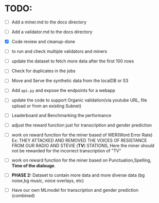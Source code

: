
# TODO:
- [ ] Add a miner.md to the docs directory
- [ ] Add a validator.md to the docs directory
- [x] Code review and cleanup-done 
- [ ] to run and check multiple validators and miners

- [ ] update the dataset to fetch more data after the first 100 rows
- [ ] Check for duplicates in the jobs
- [ ] Move and Serve the synthetic data from the localDB or S3
- [ ] Add ```api.py``` and expose the endpoints for a webapp
- [ ] update the code to support Organic validation(via youtube URL, file upload or from an existing Subnet)
- [ ] Leaderboard and Benchmarking the performance
- [ ] adjust the reward function just for transcription and gender prediction
- [ ] work on reward function for the miner based of WER(Word Error Rate)
Ex: THEY ATTACKED AND REMOVED THE VOICES OF RESISTANCE FROM OUR RADIO AND STEVIE (**TV**) STATIONS, Here the miner should not be rewarded for the incorrect transcription of "TV"
 - [ ] work on reward function for the miner based on Punctuation,Spelling, **Time of the dialouge**.
 - [ ] **PHASE 2:** Dataset to contain more data and more diverse data (bg noise,bg music, voice overlays, etc)
 - [ ] Have our own MLmodel for transcription and gender prediction (combined)


